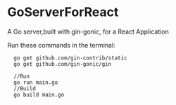 # GoServerForReact
A Go server,built with gin-gonic, for a React Application

Run these commands in the terminal:
```
  go get github.com/gin-contrib/static
  go get github.com/gin-gonic/gin
  
  //Run
  go run main.go
  //Build
  go build main.go
```
